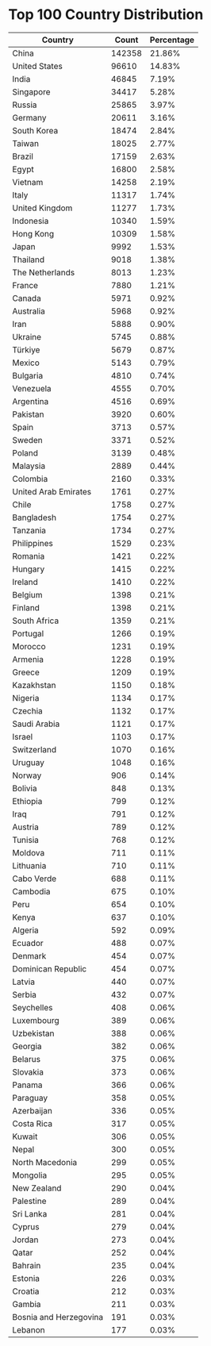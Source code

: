 # Top 100 Country Distribution
| Country | Count | Percentage |
|----|----|----|
| China | 142358 | 21.86% |
| United States | 96610 | 14.83% |
| India | 46845 | 7.19% |
| Singapore | 34417 | 5.28% |
| Russia | 25865 | 3.97% |
| Germany | 20611 | 3.16% |
| South Korea | 18474 | 2.84% |
| Taiwan | 18025 | 2.77% |
| Brazil | 17159 | 2.63% |
| Egypt | 16800 | 2.58% |
| Vietnam | 14258 | 2.19% |
| Italy | 11317 | 1.74% |
| United Kingdom | 11277 | 1.73% |
| Indonesia | 10340 | 1.59% |
| Hong Kong | 10309 | 1.58% |
| Japan | 9992 | 1.53% |
| Thailand | 9018 | 1.38% |
| The Netherlands | 8013 | 1.23% |
| France | 7880 | 1.21% |
| Canada | 5971 | 0.92% |
| Australia | 5968 | 0.92% |
| Iran | 5888 | 0.90% |
| Ukraine | 5745 | 0.88% |
| Türkiye | 5679 | 0.87% |
| Mexico | 5143 | 0.79% |
| Bulgaria | 4810 | 0.74% |
| Venezuela | 4555 | 0.70% |
| Argentina | 4516 | 0.69% |
| Pakistan | 3920 | 0.60% |
| Spain | 3713 | 0.57% |
| Sweden | 3371 | 0.52% |
| Poland | 3139 | 0.48% |
| Malaysia | 2889 | 0.44% |
| Colombia | 2160 | 0.33% |
| United Arab Emirates | 1761 | 0.27% |
| Chile | 1758 | 0.27% |
| Bangladesh | 1754 | 0.27% |
| Tanzania | 1734 | 0.27% |
| Philippines | 1529 | 0.23% |
| Romania | 1421 | 0.22% |
| Hungary | 1415 | 0.22% |
| Ireland | 1410 | 0.22% |
| Belgium | 1398 | 0.21% |
| Finland | 1398 | 0.21% |
| South Africa | 1359 | 0.21% |
| Portugal | 1266 | 0.19% |
| Morocco | 1231 | 0.19% |
| Armenia | 1228 | 0.19% |
| Greece | 1209 | 0.19% |
| Kazakhstan | 1150 | 0.18% |
| Nigeria | 1134 | 0.17% |
| Czechia | 1132 | 0.17% |
| Saudi Arabia | 1121 | 0.17% |
| Israel | 1103 | 0.17% |
| Switzerland | 1070 | 0.16% |
| Uruguay | 1048 | 0.16% |
| Norway | 906 | 0.14% |
| Bolivia | 848 | 0.13% |
| Ethiopia | 799 | 0.12% |
| Iraq | 791 | 0.12% |
| Austria | 789 | 0.12% |
| Tunisia | 768 | 0.12% |
| Moldova | 711 | 0.11% |
| Lithuania | 710 | 0.11% |
| Cabo Verde | 688 | 0.11% |
| Cambodia | 675 | 0.10% |
| Peru | 654 | 0.10% |
| Kenya | 637 | 0.10% |
| Algeria | 592 | 0.09% |
| Ecuador | 488 | 0.07% |
| Denmark | 454 | 0.07% |
| Dominican Republic | 454 | 0.07% |
| Latvia | 440 | 0.07% |
| Serbia | 432 | 0.07% |
| Seychelles | 408 | 0.06% |
| Luxembourg | 389 | 0.06% |
| Uzbekistan | 388 | 0.06% |
| Georgia | 382 | 0.06% |
| Belarus | 375 | 0.06% |
| Slovakia | 373 | 0.06% |
| Panama | 366 | 0.06% |
| Paraguay | 358 | 0.05% |
| Azerbaijan | 336 | 0.05% |
| Costa Rica | 317 | 0.05% |
| Kuwait | 306 | 0.05% |
| Nepal | 300 | 0.05% |
| North Macedonia | 299 | 0.05% |
| Mongolia | 295 | 0.05% |
| New Zealand | 290 | 0.04% |
| Palestine | 289 | 0.04% |
| Sri Lanka | 281 | 0.04% |
| Cyprus | 279 | 0.04% |
| Jordan | 273 | 0.04% |
| Qatar | 252 | 0.04% |
| Bahrain | 235 | 0.04% |
| Estonia | 226 | 0.03% |
| Croatia | 212 | 0.03% |
| Gambia | 211 | 0.03% |
| Bosnia and Herzegovina | 191 | 0.03% |
| Lebanon | 177 | 0.03% |
